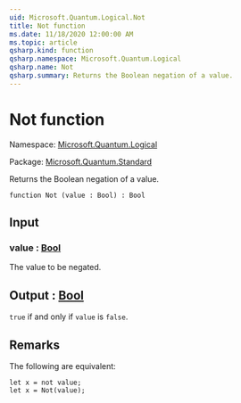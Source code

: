 ```yaml
---
uid: Microsoft.Quantum.Logical.Not
title: Not function
ms.date: 11/18/2020 12:00:00 AM
ms.topic: article
qsharp.kind: function
qsharp.namespace: Microsoft.Quantum.Logical
qsharp.name: Not
qsharp.summary: Returns the Boolean negation of a value.
---
```


# Not function

Namespace: [Microsoft.Quantum.Logical](xref:Microsoft.Quantum.Logical)

Package: [Microsoft.Quantum.Standard](https://nuget.org/packages/Microsoft.Quantum.Standard)


Returns the Boolean negation of a value.

```qsharp
function Not (value : Bool) : Bool
```


## Input

### value : [Bool](xref:microsoft.quantum.lang-ref.bool)

The value to be negated.



## Output : [Bool](xref:microsoft.quantum.lang-ref.bool)

`true` if and only if `value` is `false`.

## Remarks

The following are equivalent:```Q#let x = not value;let x = Not(value);```